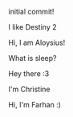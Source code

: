 initial commit!

I like Destiny 2



Hi, I am Aloysius!


What is sleep?

Hey there :3


I'm Christine

Hi, I'm Farhan :)

